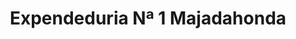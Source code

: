 ---
title: "Expendeduria Nª 1 Majadahonda"
url: /majadahonda/expendeduria-na-1-majadahonda/
shop: Tabak
---